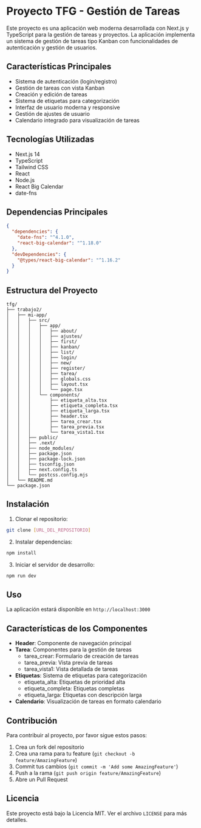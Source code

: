 # Proyecto TFG - Gestión de Tareas

Este proyecto es una aplicación web moderna desarrollada con Next.js y TypeScript para la gestión de tareas y proyectos. La aplicación implementa un sistema de gestión de tareas tipo Kanban con funcionalidades de autenticación y gestión de usuarios.

## Características Principales

- Sistema de autenticación (login/registro)
- Gestión de tareas con vista Kanban
- Creación y edición de tareas
- Sistema de etiquetas para categorización
- Interfaz de usuario moderna y responsive
- Gestión de ajustes de usuario
- Calendario integrado para visualización de tareas

## Tecnologías Utilizadas

- Next.js 14
- TypeScript
- Tailwind CSS
- React
- Node.js
- React Big Calendar
- date-fns

## Dependencias Principales

```json
{
  "dependencies": {
    "date-fns": "^4.1.0",
    "react-big-calendar": "^1.18.0"
  },
  "devDependencies": {
    "@types/react-big-calendar": "^1.16.2"
  }
}
```

## Estructura del Proyecto

```
tfg/
├── trabajo2/
│   ├── mi-app/
│   │   ├── src/
│   │   │   ├── app/
│   │   │   │   ├── about/
│   │   │   │   ├── ajustes/
│   │   │   │   ├── first/
│   │   │   │   ├── kanban/
│   │   │   │   ├── list/
│   │   │   │   ├── login/
│   │   │   │   ├── new/
│   │   │   │   ├── register/
│   │   │   │   ├── tarea/
│   │   │   │   ├── globals.css
│   │   │   │   ├── layout.tsx
│   │   │   │   └── page.tsx
│   │   │   └── components/
│   │   │       ├── etiqueta_alta.tsx
│   │   │       ├── etiqueta_completa.tsx
│   │   │       ├── etiqueta_larga.tsx
│   │   │       ├── header.tsx
│   │   │       ├── tarea_crear.tsx
│   │   │       ├── tarea_previa.tsx
│   │   │       └── tarea_vista1.tsx
│   │   ├── public/
│   │   ├── .next/
│   │   ├── node_modules/
│   │   ├── package.json
│   │   ├── package-lock.json
│   │   ├── tsconfig.json
│   │   ├── next.config.ts
│   │   └── postcss.config.mjs
│   └── README.md
└── package.json
```

## Instalación

1. Clonar el repositorio:
```bash
git clone [URL_DEL_REPOSITORIO]
```

2. Instalar dependencias:
```bash
npm install
```

3. Iniciar el servidor de desarrollo:
```bash
npm run dev
```

## Uso

La aplicación estará disponible en `http://localhost:3000`

## Características de los Componentes

- **Header**: Componente de navegación principal
- **Tarea**: Componentes para la gestión de tareas
  - tarea_crear: Formulario de creación de tareas
  - tarea_previa: Vista previa de tareas
  - tarea_vista1: Vista detallada de tareas
- **Etiquetas**: Sistema de etiquetas para categorización
  - etiqueta_alta: Etiquetas de prioridad alta
  - etiqueta_completa: Etiquetas completas
  - etiqueta_larga: Etiquetas con descripción larga
- **Calendario**: Visualización de tareas en formato calendario

## Contribución

Para contribuir al proyecto, por favor sigue estos pasos:

1. Crea un fork del repositorio
2. Crea una rama para tu feature (`git checkout -b feature/AmazingFeature`)
3. Commit tus cambios (`git commit -m 'Add some AmazingFeature'`)
4. Push a la rama (`git push origin feature/AmazingFeature`)
5. Abre un Pull Request

## Licencia

Este proyecto está bajo la Licencia MIT. Ver el archivo `LICENSE` para más detalles. 
